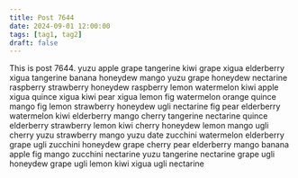 ```yaml
---
title: Post 7644
date: 2024-09-01 12:00:00
tags: [tag1, tag2]
draft: false
---
```

This is post 7644.
yuzu
apple
grape
tangerine
kiwi
grape
xigua
elderberry
xigua
tangerine
banana
honeydew
mango
yuzu
grape
honeydew
nectarine
raspberry
strawberry
honeydew
raspberry
lemon
watermelon
kiwi
apple
xigua
quince
xigua
kiwi
pear
xigua
lemon
fig
watermelon
orange
quince
mango
fig
lemon
strawberry
honeydew
ugli
nectarine
fig
pear
elderberry
watermelon
kiwi
elderberry
mango
cherry
tangerine
nectarine
quince
elderberry
strawberry
lemon
kiwi
cherry
honeydew
lemon
mango
ugli
cherry
yuzu
strawberry
mango
yuzu
date
zucchini
watermelon
elderberry
grape
ugli
zucchini
honeydew
grape
cherry
pear
elderberry
mango
banana
apple
fig
mango
zucchini
nectarine
yuzu
tangerine
nectarine
grape
ugli
honeydew
grape
ugli
lemon
kiwi
xigua
ugli
nectarine
